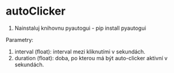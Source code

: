 # autoClicker
1. Nainstaluj knihovnu pyautogui - pip install pyautogui
  
Parametry:
1. interval (float): interval mezi kliknutími v sekundách.
2. duration (float): doba, po kterou má být auto-clicker aktivní v sekundách.
